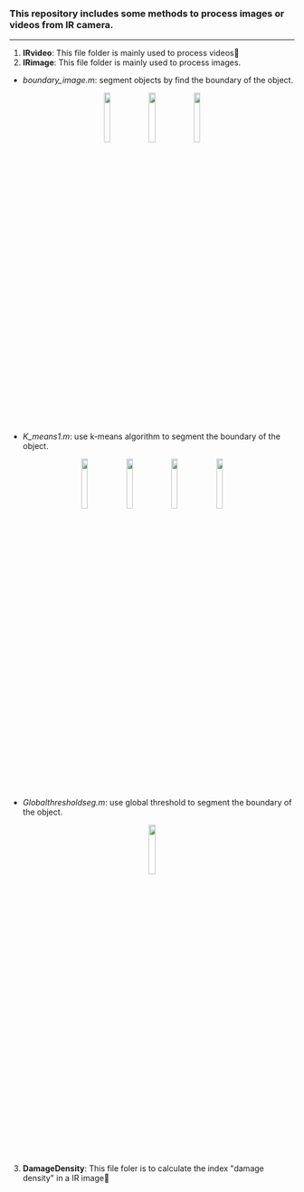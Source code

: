 ### This repository includes some methods to process images or videos from IR camera.

---

1. **IRvideo**: This file folder is mainly used to process videos🌵
2. **IRimage**: This file folder is mainly used to process images.
- *boundary_image.m*: segment objects by find the boundary of the object.
<div align="center">
<img src="https://github.com/TianjieZhang1993/IRimage_Club/blob/main/IRimage/boundary_image1.jpg" width=15%/> 
<img src="https://github.com/TianjieZhang1993/IRimage_Club/blob/main/IRimage/boundary_image2.jpg" width=15%/>
<img src="https://github.com/TianjieZhang1993/IRimage_Club/blob/main/IRimage/boundary_image3.jpg" width=15%/>  
</div>

- *K_means1.m*: use k-means algorithm to segment the boundary of the object.
<div align="center">
<img src="https://github.com/TianjieZhang1993/IRimage_Club/blob/main/IRimage/kmeans.png" width=15%/> 
<img src="https://github.com/TianjieZhang1993/IRimage_Club/blob/main/IRimage/kmeans1.png" width=15%/>
<img src="https://github.com/TianjieZhang1993/IRimage_Club/blob/main/IRimage/kmeans2.png" width=15%/>
<img src="https://github.com/TianjieZhang1993/IRimage_Club/blob/main/IRimage/kmeans3.png" width=15%/> 
</div>

- *Globalthresholdseg.m*: use global threshold to segment the boundary of the object.
<div align="center">
<img src="https://github.com/TianjieZhang1993/IRimage_Club/blob/main/IRimage/Global_threshold.jpg" width=15%/> 
</div>


3. **DamageDensity**: This file foler is to calculate the index "damage density" in a IR image🌳
